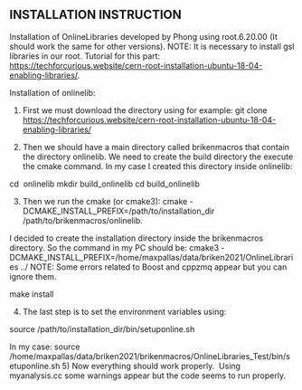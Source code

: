 ## INSTALLATION INSTRUCTION

Installation of OnlineLibraries developed by Phong using root.6.20.00 (It should work the same for other versions).
NOTE: It is necessary to install gsl libraries in our root. Tutorial for this part: https://techforcurious.website/cern-root-installation-ubuntu-18-04-enabling-libraries/.


Installation of onlinelib:

1) First we must download the directory using for example: git clone https://techforcurious.website/cern-root-installation-ubuntu-18-04-enabling-libraries/

2) Then we should have a main directory called brikenmacros that contain the directory onlinelib. We need to create the build directory the execute the cmake command. In my case I created this directory inside onlinelib:

cd  onlinelib
mkdir build_onlinelib
cd build_onlinelib

3) Then we run the cmake (or cmake3): cmake -DCMAKE_INSTALL_PREFIX=/path/to/installation_dir /path/to/brikenmacros/onlinelib.

I decided to create the installation directory inside the brikenmacros directory. So the command in my PC should be:
cmake3 -DCMAKE_INSTALL_PREFIX=/home/maxpallas/data/briken2021/OnlineLibraries ../
NOTE: Some errors related to Boost and cppzmq appear but you can ignore them.

make install

4) The last step is to set the environment variables using:

source /path/to/installation_dir/bin/setuponline.sh

In my case: source /home/maxpallas/data/briken2021/brikenmacros/OnlineLibraries_Test/bin/setuponline.sh
5) Now everything should work properly.  Using myanalysis.cc some warnings appear but the code seems to run properly. 


